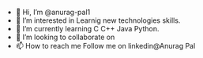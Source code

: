- 👋 Hi, I’m @anurag-pal1
- 👀 I’m interested in Learnig new technologies skills.
- 🌱 I’m currently learning C C++ Java Python.
- 💞️ I’m looking to collaborate on 
- 📫 How to reach me Follow me on linkedin@Anurag Pal

<!---
anurag-pal1/anurag-pal1 is a ✨ special ✨ repository because its `README.md` (this file) appears on your GitHub profile.
You can click the Preview link to take a look at your changes.
--->
